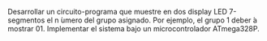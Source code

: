 Desarrollar un circuito-programa que muestre en dos display LED 7-segmentos el n ́umero
del grupo asignado. Por ejemplo, el grupo 1 deber ́a mostrar 01. Implementar el sistema bajo un
microcontrolador ATmega328P.
